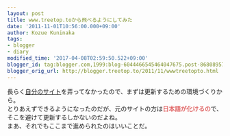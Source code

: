 ```yaml
---
layout: post
title: www.treetop.toから飛べるようにしてみた
date: '2011-11-01T10:56:00.000+09:00'
author: Kozue Kuninaka
tags:
- blogger
- diary
modified_time: '2017-04-08T02:59:50.522+09:00'
blogger_id: tag:blogger.com,1999:blog-6044466545464047675.post-8680895795101821916
blogger_orig_url: http://blogger.treetop.to/2011/11/wwwtreetopto.html
---
```


長らく<a href="http://www.treetop.to/" target="_blank">自分のサイト</a>を弄ってなかったので、まずは更新するための環境づくりから。<br />とりあえずできるようになったのだが、元のサイトの方は<b style="color: #e06666;">日本語が化けるの</b>で、そこを避けて更新するしかないのだよね。<br />まあ、それでもここまで進められたのはいいことだ。